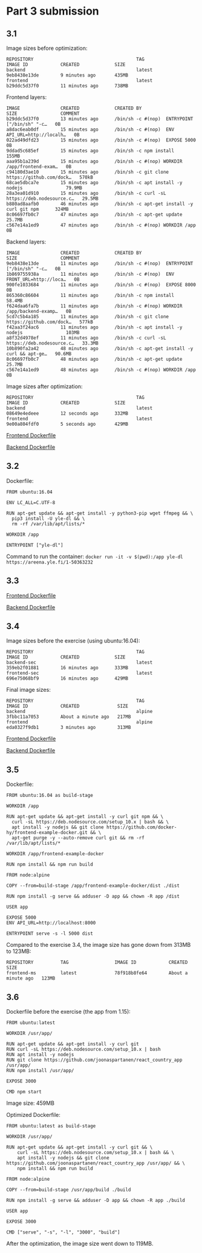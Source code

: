 # Part 3 submission

## 3.1

Image sizes before optimization:

```
REPOSITORY                                      TAG                 IMAGE ID            CREATED             SIZE 
backend                                         latest              9eb8438e13de        9 minutes ago       435MB
frontend                                        latest              b29ddc5d37f0        11 minutes ago      738MB
```

Frontend layers:

```
IMAGE               CREATED             CREATED BY                                      SIZE                COMMENT
b29ddc5d37f0        13 minutes ago      /bin/sh -c #(nop)  ENTRYPOINT ["/bin/sh" "-c…   0B                  
a8dac6eab0df        15 minutes ago      /bin/sh -c #(nop)  ENV API_URL=http://localh…   0B                  
022ad49dfd23        15 minutes ago      /bin/sh -c #(nop)  EXPOSE 5000                  0B                  
9ddad5c685ef        15 minutes ago      /bin/sh -c npm install                          155MB               
aaa95b1a239d        15 minutes ago      /bin/sh -c #(nop) WORKDIR /app/frontend-exam…   0B                  
c94180d3ae10        15 minutes ago      /bin/sh -c git clone https://github.com/dock…   570kB               
68cae5dbca7e        15 minutes ago      /bin/sh -c apt install -y nodejs                79.9MB              
28a3ea01d910        15 minutes ago      /bin/sh -c curl -sL https://deb.nodesource.c…   29.5MB              
b880ad8aafb0        46 minutes ago      /bin/sh -c apt-get install -y curl git npm      324MB               
8c06697fb0c7        47 minutes ago      /bin/sh -c apt-get update                       25.7MB              
c567e14a1ed9        47 minutes ago      /bin/sh -c #(nop) WORKDIR /app                  0B                
```

Backend layers:

```
IMAGE               CREATED             CREATED BY                                      SIZE                COMMENT
9eb8438e13de        11 minutes ago      /bin/sh -c #(nop)  ENTRYPOINT ["/bin/sh" "-c…   0B                  
1b869755938a        11 minutes ago      /bin/sh -c #(nop)  ENV FRONT_URL=http://loca…   0B                  
900fe1033684        11 minutes ago      /bin/sh -c #(nop)  EXPOSE 8000                  0B                  
865360c86604        11 minutes ago      /bin/sh -c npm install                          58.4MB              
f624daa6fa7b        11 minutes ago      /bin/sh -c #(nop) WORKDIR /app/backend-examp…   0B                  
5cd7c5b4a185        11 minutes ago      /bin/sh -c git clone https://github.com/dock…   577kB               
f42aa3f24ac6        11 minutes ago      /bin/sh -c apt install -y nodejs                103MB               
a8f32d4978ef        11 minutes ago      /bin/sh -c curl -sL https://deb.nodesource.c…   33.3MB              
10b890fa2a42        48 minutes ago      /bin/sh -c apt-get install -y curl && apt-ge…   90.6MB              
8c06697fb0c7        48 minutes ago      /bin/sh -c apt-get update                       25.7MB              
c567e14a1ed9        48 minutes ago      /bin/sh -c #(nop) WORKDIR /app                  0B        
```

Image sizes after optimization:

```
REPOSITORY                                      TAG                 IMAGE ID            CREATED             SIZE
backend                                         latest              08649e4edeee        12 seconds ago      332MB
frontend                                        latest              9e00a804fdf0        5 seconds ago       429MB
```

[Frontend Dockerfile](https://github.com/joonaspartanen/devopswithdocker/tree/master/part_3/3.1/frontend/Dockerfile)

[Backend Dockerfile](https://github.com/joonaspartanen/devopswithdocker/tree/master/part_3/3.1/backend/Dockerfile)

## 3.2

Dockerfile:

```
FROM ubuntu:16.04

ENV LC_ALL=C.UTF-8 

RUN apt-get update && apt-get install -y python3-pip wget ffmpeg && \
  pip3 install -U yle-dl && \ 
  rm -rf /var/lib/apt/lists/*

WORKDIR /app

ENTRYPOINT ["yle-dl"]
```

Command to run the container: ```docker run -it -v $(pwd):/app yle-dl https://areena.yle.fi/1-50363232```

## 3.3

[Frontend Dockerfile](https://github.com/joonaspartanen/devopswithdocker/tree/master/part_3/3.3/frontend/Dockerfile)

[Backend Dockerfile](https://github.com/joonaspartanen/devopswithdocker/tree/master/part_3/3.3/backend/Dockerfile)

## 3.4

Image sizes before the exercise (using ubuntu:16.04):

```
REPOSITORY                                      TAG                 IMAGE ID            CREATED             SIZE  
backend-sec                                     latest              359eb2f01881        16 minutes ago      333MB
frontend-sec                                    latest              696e75068bf9        16 minutes ago      429MB 
```

Final image sizes:

```
REPOSITORY                                      TAG                 IMAGE ID            CREATED              SIZE  
backend                                         alpine              3fbbc11a7053        About a minute ago   217MB 
frontend                                        alpine              eda0327f9db1        3 minutes ago        313MB 
```

[Frontend Dockerfile](https://github.com/joonaspartanen/devopswithdocker/tree/master/part_3/3.4/frontend/Dockerfile)

[Backend Dockerfile](https://github.com/joonaspartanen/devopswithdocker/tree/master/part_3/3.4/backend/Dockerfile)

## 3.5 

Dockerfile:

```
FROM ubuntu:16.04 as build-stage

WORKDIR /app

RUN apt-get update && apt-get install -y curl git npm && \
  curl -sL https://deb.nodesource.com/setup_10.x | bash && \
  apt install -y nodejs && git clone https://github.com/docker-hy/frontend-example-docker.git && \
  apt-get purge -y --auto-remove curl git && rm -rf /var/lib/apt/lists/*

WORKDIR /app/frontend-example-docker

RUN npm install && npm run build

FROM node:alpine

COPY --from=build-stage /app/frontend-example-docker/dist ./dist

RUN npm install -g serve && adduser -D app && chown -R app /dist

USER app

EXPOSE 5000
ENV API_URL=http://localhost:8000

ENTRYPOINT serve -s -l 5000 dist
```

Compared to the exercise 3.4, the image size has gone down from 313MB to 123MB:

```
REPOSITORY          TAG                 IMAGE ID            CREATED              SIZE
frontend-ms         latest              78f918b8fe64        About a minute ago   123MB
```

## 3.6

Dockerfile before the exercise (the app from 1.15):

```
FROM ubuntu:latest

WORKDIR /usr/app/

RUN apt-get update && apt-get install -y curl git
RUN curl -sL https://deb.nodesource.com/setup_10.x | bash
RUN apt install -y nodejs
RUN git clone https://github.com/joonaspartanen/react_country_app /usr/app/
RUN npm install /usr/app/

EXPOSE 3000

CMD npm start
```

Image size: 459MB

Optimized Dockerfile:

```
FROM ubuntu:latest as build-stage

WORKDIR /usr/app/

RUN apt-get update && apt-get install -y curl git && \
    curl -sL https://deb.nodesource.com/setup_10.x | bash && \
    apt install -y nodejs && git clone https://github.com/joonaspartanen/react_country_app /usr/app/ && \
    npm install && npm run build

FROM node:alpine

COPY --from=build-stage /usr/app/build ./build

RUN npm install -g serve && adduser -D app && chown -R app ./build

USER app

EXPOSE 3000

CMD ["serve", "-s", "-l", "3000", "build"]
```

After the optimization, the image size went down to 119MB.
